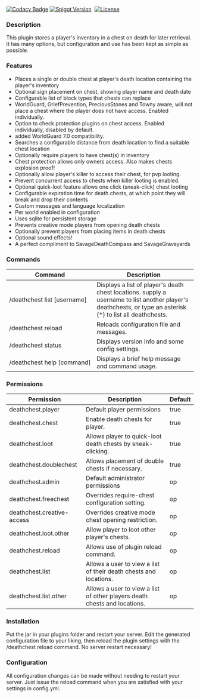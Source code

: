 [![Codacy Badge](https://api.codacy.com/project/badge/Grade/871d864a23794c6583cc5eb7a930a8e4)](https://app.codacy.com/gh/tim-savage/SavageDeathChest?utm_source=github.com&utm_medium=referral&utm_content=tim-savage/SavageDeathChest&utm_campaign=Badge_Grade_Settings)
[![Spigot Version](https://badgen.net/static/spigot-api/1.21.5?color=yellow)](https://spigotmc.org)
&nbsp;[![License](https://badgen.net/static/license/GPLv3)](https://www.gnu.org/licenses/gpl-3.0)

### Description

This plugin stores a player's inventory in a chest on death for later retrieval. 
It has many options, but configuration and use has been kept as simple as possible.

### Features

* Places a single or double chest at player's death location containing the player's inventory
* Optional sign placement on chest, showing player name and death date
* Configurable list of block types that chests can replace
* WorldGuard, GriefPrevention, PreciousStones and Towny aware, will not place a chest where the player does not have access. Enabled individually.
* Option to check protection plugins on chest access. Enabled individually, disabled by default.
* added WorldGuard 7.0 compatibility.
* Searches a configurable distance from death location to find a suitable chest location
* Optionally require players to have chest(s) in inventory
* Chest protection allows only owners access. Also makes chests explosion proof!
* Optionally allow player's killer to access their chest, for pvp looting.
* Prevent concurrent access to chests when killer looting is enabled.
* Optional quick-loot feature allows one click (sneak-click) chest looting
* Configurable expiration time for death chests, at which point they will break and drop their contents
* Custom messages and language localization
* Per world enabled in configuration
* Uses sqlite for persistent storage
* Prevents creative mode players from opening death chests
* Optionally prevent players from placing items in death chests
* Optional sound effects!
* A perfect compliment to SavageDeathCompass and SavageGraveyards

### Commands

| Command                                 | Description                                                                                                                                                 |
|-----------------------------------------|-------------------------------------------------------------------------------------------------------------------------------------------------------------|
| /deathchest&nbsp;list&nbsp;\[username\] | Displays a list of player's death chest locations. supply a username to list another player's deathchests, or type an asterisk (*) to list all deathchests. |
| /deathchest&nbsp;reload                 | Reloads configuration file and messages.                                                                                                                    |
| /deathchest&nbsp;status                 | Displays version info and some config settings.                                                                                                             |
| /deathchest&nbsp;help&nbsp;\[command\]  | Displays a brief help message and command usage.                                                                                                            |

### Permissions

| Permission                 | Description                                                               | Default |
|----------------------------|---------------------------------------------------------------------------|---------|
| deathchest.player          | Default player permissions                                                | true    |
| deathchest.chest           | Enable death chests for player.                                           | true    |
| deathchest.loot            | Allows player to quick-loot death chests by sneak-clicking.               | true    |
| deathchest.doublechest     | Allows placement of double chests if necessary.                           | true    |
| deathchest.admin           | Default administrator permissions                                         | op      |
| deathchest.freechest       | Overrides require-chest configuration setting.                            | op      |
| deathchest.creative-access | Overrides creative mode chest opening restriction.                        | op      |
| deathchest.loot.other      | Allow player to loot other player's chests.                               | op      |
| deathchest.reload          | Allows use of plugin reload command.                                      | op      |
| deathchest.list            | Allows a user to view a list of their death chests and locations.         | op      |
| deathchest.list.other      | Allows a user to view a list of other players death chests and locations. | op      |

### Installation
Put the jar in your plugins folder and restart your server. Edit the generated configuration file to your liking, 
then reload the plugin settings with the /deathchest reload command. No server restart necessary!

### Configuration
All configuration changes can be made without needing to restart your server. Just issue the reload command when 
you are satisfied with your settings in config.yml.
